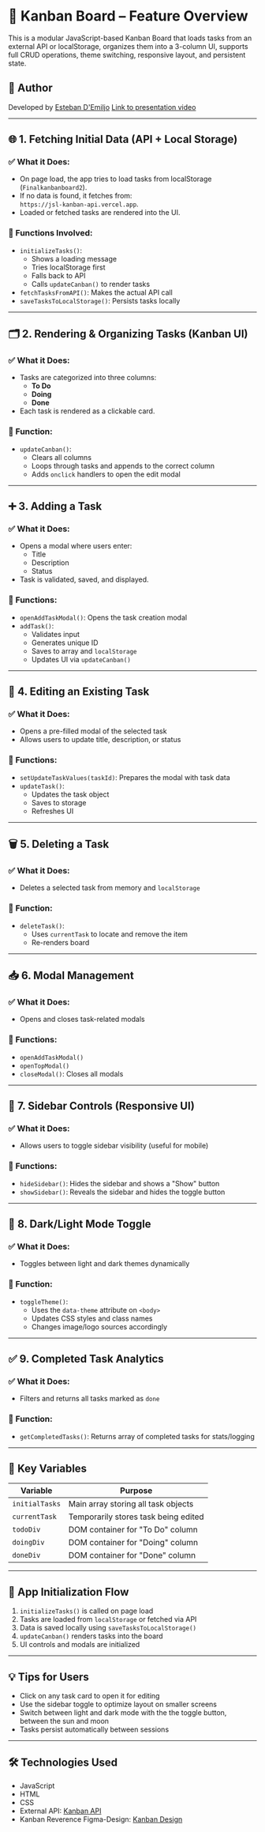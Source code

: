 # 🧩 Kanban Board – Feature Overview

This is a modular JavaScript-based Kanban Board that loads tasks from an external API or localStorage, organizes them into a 3-column UI, supports full CRUD operations, theme switching, responsive layout, and persistent state.

## 🙌 Author

Developed by [Esteban D'Emiljo](https://github.com/EstebanDiaz43) 
[Link to presentation video](https://www.veed.io/view/9bb22cd5-e805-4d44-a9df-aca8dbe253ab?panel=share)

---

## 🌐 1. Fetching Initial Data (API + Local Storage)

### ✅ What it Does:
- On page load, the app tries to load tasks from localStorage (`Finalkanbanboard2`).
- If no data is found, it fetches from:  
  `https://jsl-kanban-api.vercel.app`.
- Loaded or fetched tasks are rendered into the UI.

### 🔧 Functions Involved:
- `initializeTasks()`:  
  - Shows a loading message  
  - Tries localStorage first  
  - Falls back to API  
  - Calls `updateCanban()` to render tasks
- `fetchTasksFromAPI()`: Makes the actual API call
- `saveTasksToLocalStorage()`: Persists tasks locally

---

## 🗂️ 2. Rendering & Organizing Tasks (Kanban UI)

### ✅ What it Does:
- Tasks are categorized into three columns:
  - **To Do**
  - **Doing**
  - **Done**
- Each task is rendered as a clickable card.

### 🔧 Function:
- `updateCanban()`:
  - Clears all columns
  - Loops through tasks and appends to the correct column
  - Adds `onclick` handlers to open the edit modal

---

## ➕ 3. Adding a Task

### ✅ What it Does:
- Opens a modal where users enter:
  - Title
  - Description
  - Status
- Task is validated, saved, and displayed.

### 🔧 Functions:
- `openAddTaskModal()`: Opens the task creation modal
- `addTask()`:
  - Validates input
  - Generates unique ID
  - Saves to array and `localStorage`
  - Updates UI via `updateCanban()`

---

## 📝 4. Editing an Existing Task

### ✅ What it Does:
- Opens a pre-filled modal of the selected task
- Allows users to update title, description, or status

### 🔧 Functions:
- `setUpdateTaskValues(taskId)`: Prepares the modal with task data
- `updateTask()`:
  - Updates the task object
  - Saves to storage
  - Refreshes UI

---

## 🗑️ 5. Deleting a Task

### ✅ What it Does:
- Deletes a selected task from memory and `localStorage`

### 🔧 Function:
- `deleteTask()`:
  - Uses `currentTask` to locate and remove the item
  - Re-renders board

---

## 📥 6. Modal Management

### ✅ What it Does:
- Opens and closes task-related modals

### 🔧 Functions:
- `openAddTaskModal()`
- `openTopModal()`
- `closeModal()`: Closes all modals

---

## 📁 7. Sidebar Controls (Responsive UI)

### ✅ What it Does:
- Allows users to toggle sidebar visibility (useful for mobile)

### 🔧 Functions:
- `hideSidebar()`: Hides the sidebar and shows a "Show" button
- `showSidebar()`: Reveals the sidebar and hides the toggle button

---

## 🌙 8. Dark/Light Mode Toggle

### ✅ What it Does:
- Toggles between light and dark themes dynamically

### 🔧 Function:
- `toggleTheme()`:
  - Uses the `data-theme` attribute on `<body>`
  - Updates CSS styles and class names
  - Changes image/logo sources accordingly

---

## ✅ 9. Completed Task Analytics

### ✅ What it Does:
- Filters and returns all tasks marked as `done`

### 🔧 Function:
- `getCompletedTasks()`: Returns array of completed tasks for stats/logging

---

## 🧠 Key Variables

| Variable         | Purpose                                      |
|------------------|----------------------------------------------|
| `initialTasks`   | Main array storing all task objects          |
| `currentTask`    | Temporarily stores task being edited         |
| `todoDiv`        | DOM container for "To Do" column             |
| `doingDiv`       | DOM container for "Doing" column             |
| `doneDiv`        | DOM container for "Done" column              |

---

## 🔄 App Initialization Flow

1. `initializeTasks()` is called on page load
2. Tasks are loaded from `localStorage` or fetched via API
3. Data is saved locally using `saveTasksToLocalStorage()`
4. `updateCanban()` renders tasks into the board
5. UI controls and modals are initialized

---

## 💡 Tips for Users

- Click on any task card to open it for editing
- Use the sidebar toggle to optimize layout on smaller screens
- Switch between light and dark mode with the the toggle button, between the sun and moon
- Tasks persist automatically between sessions

---

## 🛠 Technologies Used

- JavaScript
- HTML
- CSS
- External API: [Kanban API](https://jsl-kanban-api.vercel.app)
- Kanban Reverence Figma-Design: [Kanban Design](https://www.figma.com/design/y7bFCUYL5ZHfPeojACBXg2/Challenges-%7C-JSL?node-id=6033-11092&t=oznPnry5nyOlq4Hg-0)

